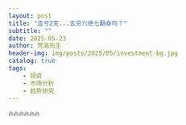 ```yaml
---
layout: post
title: "连亏2天...五穷六绝七翻身吗？"
subtitle: ""
date: 2025-05-23
author: 梵高先生
header-img: img/posts/2025/05/investment-bg.jpg
catalog: true
tags:
    - 投资
    - 市场分析
    - 趋势研究
---
```


🔥🔥🔥🔥🔥🔥